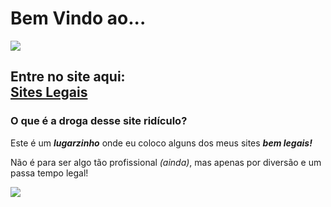 <h1>Bem Vindo ao...</h1>
<img src="https://i.imgur.com/RuHR0aR.png">
<h2>Entre no site aqui:<br>
  <a href="https://samuelk36br.github.io/sites-legais/">Sites Legais</a></h2>

  <h3>O que é a droga desse site ridículo?</h3>
<p>Este é um <em><strong>lugarzinho</strong></em> onde eu coloco alguns dos meus sites <em><strong>bem legais!</strong></em></p>
<p> Não é para ser algo tão profissional <em>(ainda)</em>, mas apenas por diversão e um passa tempo legal!</p>
<img src="https://encrypted-tbn0.gstatic.com/images?q=tbn:ANd9GcQhBOAV9bO41MENAjVMjGNlvpD-0q8KlKPcfspoXzRlCDi_g_EE-U_8dd4&s=10">
